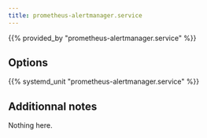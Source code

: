 ```yaml
---
title: prometheus-alertmanager.service
---
```


{{% provided_by "prometheus-alertmanager.service" %}}

## Options

{{% systemd_unit "prometheus-alertmanager.service" %}}

## Additionnal notes

Nothing here.